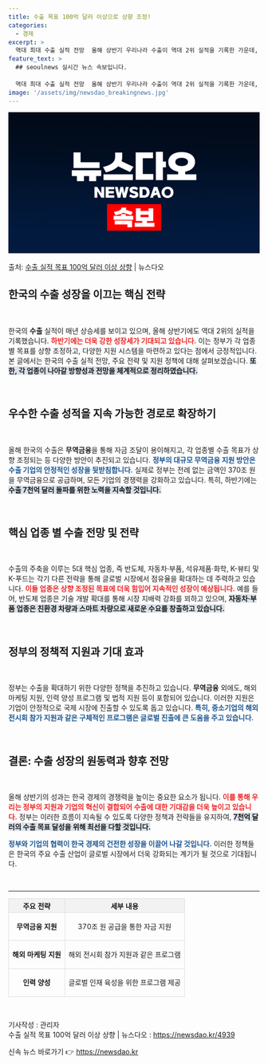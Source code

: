 ```yaml
---
title: 수출 목표 100억 달러 이상으로 상향 조정!
categories:
  - 경제
excerpt: >
  역대 최대 수출 실적 전망  올해 상반기 우리나라 수출이 역대 2위 실적을 기록한 가운데, 하반기에도 지속적…
feature_text: >
  ## seoulnews 실시간 뉴스 속보입니다.

  역대 최대 수출 실적 전망  올해 상반기 우리나라 수출이 역대 2위 실적을 기록한 가운데, 하반기에도 지속적…
image: '/assets/img/newsdao_breakingnews.jpg'
---
```


![뉴스다오 속보](/assets/img/newsdao_breakingnews.jpg)

<p>출처: <a href="https://newsdao.kr/4939" rel="dofollow">수출 실적 목표 100억 달러 이상 상향</a> | 뉴스다오</p>

<h2 data-ke-size="size26">한국의 수출 성장을 이끄는 핵심 전략</h2>

<p data-ke-size="size16">&nbsp;</p>

한국의 <b>수출</b> 실적이 매년 상승세를 보이고 있으며, 올해 상반기에도 역대 2위의 실적을 기록했습니다. <b><span style="color: #ee2323;">하반기에는 더욱 강한 성장세가 기대되고 있습니다.</span></b> 이는 정부가 각 업종별 목표를 상향 조정하고, 다양한 지원 시스템을 마련하고 있다는 점에서 긍정적입니다. 본 글에서는 한국의 수출 실적 전망, 주요 전략 및 지원 정책에 대해 살펴보겠습니다. <b><span style="background-color: #21538527;">또한, 각 업종이 나아갈 방향성과 전망을 체계적으로 정리하였습니다.</span></b>

<p data-ke-size="size16">&nbsp;</p>

<h2 data-ke-size="size26">우수한 수출 성적을 지속 가능한 경로로 확장하기</h2>

<p data-ke-size="size16">&nbsp;</p>

올해 한국의 수출은 <b>무역금융</b>을 통해 자금 조달이 용이해지고, 각 업종별 수출 목표가 상향 조정되는 등 다양한 방안이 추진되고 있습니다. <b><span style="color: #1a5490;">정부의 대규모 무역금융 지원 방안은 수출 기업의 안정적인 성장을 뒷받침합니다.</span></b> 실제로 정부는 전례 없는 금액인 370조 원을 무역금융으로 공급하며, 모든 기업의 경쟁력을 강화하고 있습니다. 특히, 하반기에는 <b><span style="background-color: #21538527;">수출 7천억 달러 돌파를 위한 노력을 지속할 것입니다.</span></b>

<p data-ke-size="size16">&nbsp;</p>

<h2 data-ke-size="size26">핵심 업종 별 수출 전망 및 전략</h2>

<p data-ke-size="size16">&nbsp;</p>

수출의 주축을 이루는 5대 핵심 업종, 즉 반도체, 자동차·부품, 석유제품·화학, K-뷰티 및 K-푸드는 각기 다른 전략을 통해 글로벌 시장에서 점유율을 확대하는 데 주력하고 있습니다. <b><span style="color: #ee2323;">이들 업종은 상향 조정된 목표에 더욱 힘입어 지속적인 성장이 예상됩니다.</span></b> 예를 들어, 반도체 업종은 기술 개발 확대를 통해 시장 지배력 강화를 꾀하고 있으며, <b><span style="background-color: #21538527;">자동차·부품 업종은 친환경 차량과 스마트 차량으로 새로운 수요를 창출하고 있습니다.</span></b>

<p data-ke-size="size16">&nbsp;</p>

<h2 data-ke-size="size26">정부의 정책적 지원과 기대 효과</h2>

<p data-ke-size="size16">&nbsp;</p>

정부는 수출을 확대하기 위한 다양한 정책을 추진하고 있습니다. <b>무역금융</b> 외에도, 해외 마케팅 지원, 인력 양성 프로그램 및 법적 지원 등이 포함되어 있습니다. 이러한 지원은 기업이 안정적으로 국제 시장에 진출할 수 있도록 돕고 있습니다. <b><span style="color: #1a5490;">특히, 중소기업의 해외 전시회 참가 지원과 같은 구체적인 프로그램은 글로벌 진출에 큰 도움을 주고 있습니다.</span></b>

<p data-ke-size="size16">&nbsp;</p>

<h2 data-ke-size="size26">결론: 수출 성장의 원동력과 향후 전망</h2>

<p data-ke-size="size16">&nbsp;</p>

올해 상반기의 성과는 한국 경제의 경쟁력을 높이는 중요한 요소가 됩니다. <b><span style="color: #ee2323;">이를 통해 우리는 정부의 지원과 기업의 혁신이 결합되어 수출에 대한 기대감을 더욱 높이고 있습니다.</span></b> 정부는 이러한 흐름이 지속될 수 있도록 다양한 정책과 전략들을 유지하여, <b><span style="background-color: #21538527;">7천억 달러의 수출 목표 달성을 위해 최선을 다할 것입니다.</span></b> 

<b><span style="color: #1a5490;">정부와 기업의 협력이 한국 경제의 건전한 성장을 이끌어 나갈 것입니다.</span></b> 이러한 정책들은 한국의 주요 수출 산업이 글로벌 시장에서 더욱 강화되는 계기가 될 것으로 기대됩니다. 

<p data-ke-size="size16">&nbsp;</p>

<hr>

<table style="width: 100%; border-collapse: collapse;">
  <thead>
    <tr>
      <th style="border: 1px solid #ddd; text-align: center; background-color: #f2f2f2;"><b>주요 전략</b></th>
      <th style="border: 1px solid #ddd; text-align: center; background-color: #f2f2f2;"><b>세부 내용</b></th>
    </tr>
  </thead>
  <tbody>
    <tr>
      <td style="border: 1px solid #ddd; text-align: center; height: 50px;"><b>무역금융 지원</b></td>
      <td style="border: 1px solid #ddd; text-align: center; height: 50px;">370조 원 공급을 통한 자금 지원</td>
    </tr>
    <tr>
      <td style="border: 1px solid #ddd; text-align: center; height: 50px;"><b>해외 마케팅 지원</b></td>
      <td style="border: 1px solid #ddd; text-align: center; height: 50px;">해외 전시회 참가 지원과 같은 프로그램</td>
    </tr>
    <tr>
      <td style="border: 1px solid #ddd; text-align: center; height: 50px;"><b>인력 양성</b></td>
      <td style="border: 1px solid #ddd; text-align: center; height: 50px;">글로벌 인재 육성을 위한 프로그램 제공</td>
    </tr>
  </tbody>
</table>

<p data-ke-size="size16">&nbsp;</p>

기사작성 : 관리자  
수출 실적 목표 100억 달러 이상 상향 | 뉴스다오  : <a href="https://newsdao.kr/4939">https://newsdao.kr/4939</a> 

신속 뉴스 바로가기 👉 <a href="https://newsdao.kr" rel="dofollow">https://newsdao.kr</a>


